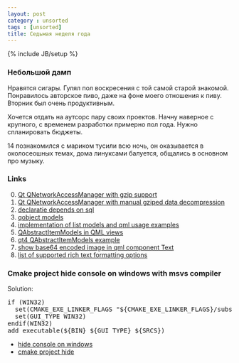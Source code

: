 ```yaml
---
layout: post
category : unsorted
tags : [unsorted]
title: Седьмая неделя года
---
```

{% include JB/setup %}

### Небольшой дамп
<p>Нравятся сигары. Гулял пол воскресения с той самой старой знакомой. Понравилось авторское пиво, даже на фоне моего отношения к пиву. Вторник был очень продуктивным.</p>
<p>Хочется отдать на аутсорс пару своих проектов. Начну наверное с крупного, с временем разработки примерно пол года. Нужно спланировать бюджеты.</p>
<p>14 познакомился с мариком тусили всю ночь, он оказывается в околосеошных темах, дома линуксами балуется, общались в основном про музыку.</p>

### Links
0. [Qt QNetworkAccessManager with gzip support](http://qt-project.org/forums/viewthread/2357)
0. [Qt QNetworkAccessManager with manual gziped data decompression](http://www.qtcentre.org/threads/16472-QNetworkAccessManager-with-Accept-Encoding-gzip)
0. [declaratie depends on sql](http://stackoverflow.com/questions/6360221/how-to-compile-qtdeclarative-without-qtxmlpatterns-qtsvg-and-qtsql)
0. [qobject models](https://qt.gitorious.org/qt-labs/qml-object-model/trees/master)
0. [implementation of list models and qml usage examples](https://github.com/Kakadu/qml-test-2)
0. [QAbstractItemModels in QML views](http://jdahlbom.wordpress.com/2010/04/22/qabstractitemmodels-in-qml-views/)
0. [qt4 QAbstractItemModels example](http://qt.e-werest.org/blog/3034.html)
0. [show base64 encoded image in qml component Text](http://stackoverflow.com/questions/6598554/is-there-any-way-to-insert-qpixmap-object-in-html)
0. [list of supported rich text formatting options](http://doc.qt.digia.com/qt/richtext-html-subset.html#css-properties)


### Cmake project hide console on windows with msvs compiler
Solution:
<pre>
if (WIN32)
  set(CMAKE_EXE_LINKER_FLAGS "${CMAKE_EXE_LINKER_FLAGS}/subsystem:windows /ENTRY:mainCRTStartup")
  set(GUI_TYPE WIN32)
endif(WIN32)
add_executable(${BIN} ${GUI_TYPE} ${SRCS})
</pre>

- [hide console on windows](http://www.cmake.org/pipermail/cmake/2008-March/020576.html)
- [cmake project hide](http://stackoverflow.com/questions/760323/why-does-my-qt4-5-app-open-a-console-window-under-windows)